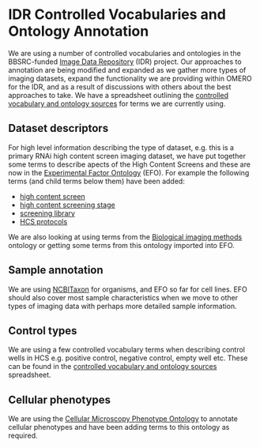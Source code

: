 
# IDR Controlled Vocabularies and Ontology Annotation

We are using a number of controlled vocabularies and ontologies in the BBSRC-funded [Image Data Repository](http://idr-demo.openmicroscopy.org/webclient/userdata/?experimenter=-1) (IDR) project.  Our approaches to annotation are being modified and expanded as we gather more types of imaging datasets, expand the functionality we are providing within OMERO for the IDR,  and as a result of discussions with others about the best approaches to take.  We have a spreadsheet outlining the [controlled vocabulary and ontology sources](https://docs.google.com/spreadsheets/d/1S9of23dD8vY1QUv90RV_-Ugu0h6yTeNobuj92-OoSl8/edit?usp=sharing) for terms we are currently using.


## Dataset descriptors

For high level information describing the type of dataset, e.g. this is a primary RNAi high content screen imaging dataset,  we have put together some terms to describe apects of the High Content Screens and these are now in the [Experimental Factor Ontology](http://www.ebi.ac.uk/efo) (EFO).  For example the following terms (and child terms below them) have been added: 

 * [high content screen](http://www.ebi.ac.uk/ols/beta/ontologies/efo/terms?iri=http%3A%2F%2Fwww.ebi.ac.uk%2Fefo%2FEFO_0007550)
 * [high content screening stage](http://www.ebi.ac.uk/ols/beta/ontologies/efo/terms?iri=http%3A%2F%2Fwww.ebi.ac.uk%2Fefo%2FEFO_0007555)
 * [screening library](http://www.ebi.ac.uk/ols/beta/ontologies/efo/terms?iri=http%3A%2F%2Fwww.ebi.ac.uk%2Fefo%2FEFO_0007559)
 * [HCS protocols](http://www.ebi.ac.uk/ols/beta/ontologies/efo/terms?iri=http%3A%2F%2Fwww.ebi.ac.uk%2Fefo%2FEFO_0007570)

We are also looking at using terms from the [Biological imaging methods](http://purl.obolibrary.org/obo/fbbi) ontology or getting some terms from this ontology imported into EFO.

## Sample annotation

We are using [NCBITaxon](http://purl.obolibrary.org/obo/ncbitaxon) for organisms, and EFO so far for cell lines.  EFO should also cover most sample characteristics when we move to other types of imaging data with perhaps more detailed sample information.

##  Control types

We are using a few controlled vocabulary terms when describing control wells in HCS e.g. positive control, negative control, empty well etc.
These can be found in the [controlled vocabulary and ontology sources](https://docs.google.com/spreadsheets/d/1S9of23dD8vY1QUv90RV_-Ugu0h6yTeNobuj92-OoSl8/edit?usp=sharing) spreadsheet.

## Cellular phenotypes

We are using the [Cellular Microscopy Phenotype Ontology](http://www.ebi.ac.uk/cmpo) to annotate cellular phenotypes and have been adding terms to this ontology as required. 




